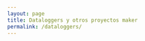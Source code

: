 ```yaml
---
layout: page
title: Dataloggers y otros proyectos maker
permalink: /dataloggers/
---
```


<head>
	<meta http-equiv="Content-Type" content="text/html; charset=utf-8" />
	<title>chartjs-plugin-datasource sample</title>
	<script src="https://cdn.jsdelivr.net/npm/chart.js@2.8.0"></script>
	<script src="https://cdn.jsdelivr.net/npm/chartjs-plugin-datasource@0.1.0"></script>
	<style>
		canvas {
			-moz-user-select: none;
			-webkit-user-select: none;
			-ms-user-select: none;
		}
    	.myChart {
    		
    	}
    	.chart {
    		margin-left: 0px;
			width: 155%;
			height:	155%
    	}
    	.text-center {
    		text-align: center;
		}
		
  table {
      border-collapse: collapse;
      width: 100%;
    }

    th, td {
      border-bottom: 1px solid;
      padding: 8px;
      text-align: center;
    }

    th {
      font-weight: bold;
      border-left: none;
      border-right: none;
      border-top: none;
    }

    td {
      border-left: none;
      border-right: none;
    }


    </style>

</head>

<body>
	<div id="tabla">
	<table border="1">
		<thead>
		<tr>
			<th>Último registro</th>
			<th>T mín</th>
			<th>T máx</th>
			<th>T promedio</th>
			<th>HR mín</th>
			<th>HR máx</th>
			<th>HR promedio</th>
		</tr>
		</thead>
		<tbody id="tabla-resumen"></tbody>
	</table>
	</div>

    <script>
    	fetch('datos.csv')
    	.then(response => response.text())
    	.then(csv => {
    		const lineas = csv.trim().split('\n').slice(1); // Ignora encabezado
    		const fechas = [];
    		const temperaturas = [];
    		const humedades = [];

    		lineas.forEach(linea => {
    		const partes = linea.split(',');
    		if (partes.length === 3) {
    			const fecha = partes[0].trim();
    			const temp = parseFloat(partes[1]);
    			const hum = parseFloat(partes[2]);

    			fechas.push(fecha);
    			temperaturas.push(temp);
    			humedades.push(hum);
    		}
    		});

    		const ultimaFecha = fechas[fechas.length - 1];
    		const tempMin = Math.min(...temperaturas);
    		const tempMax = Math.max(...temperaturas);
    		const tempProm = (temperaturas.reduce((a, b) => a + b, 0) / temperaturas.length).toFixed(2);

    		const humMin = Math.min(...humedades);
    		const humMax = Math.max(...humedades);
    		const humProm = (humedades.reduce((a, b) => a + b, 0) / humedades.length).toFixed(2);

    		const fila = `
    		<tr>
    			<td>${ultimaFecha}</td>
    			<td>${tempMin} °C</td>
    			<td>${tempMax} °C</td>
    			<td>${tempProm} °C</td>
    			<td>${humMin} %</td>
    			<td>${humMax} %</td>
    			<td>${humProm} %</td>
    		</tr>
    		`;

    		document.getElementById('tabla-resumen').innerHTML = fila;
    	})
    	.catch(error => console.error('Error al cargar datos.csv:', error));
    </script>

    <div class="chart">
    	<canvas id="myChart" style="margin-left:-200px"></canvas>
    </div>

   <script>
		var chartColors = {
			red: 'rgb(255, 99, 132)',
			blue: 'rgb(54, 162, 235)'
		};

		var color = Chart.helpers.color;
		var config = {
			type: 'line',
			data: {
				datasets: [{
					type: 'line',
					yAxisID: 'temperatura',
					backgroundColor: 'transparent',
					borderColor: chartColors.red,
					pointBackgroundColor: chartColors.red,
					tension: 0,
					fill: false
				}, {
					yAxisID: 'humedad',
					backgroundColor: color(chartColors.blue).alpha(0.5).rgbString(),
					borderColor: 'transparent'
				}]
			},
			plugins: [ChartDataSource],
			options: {
				title: {
					display: true,
					text: 'Datalogger SHT31: temperatura y humedad relativa'
				},
				scales: {
					xAxes: [{
						scaleLabel: {
							display: true,
							labelString: 'Fecha'
						}
					}],
					yAxes: [{
						id: 'temperatura',
						gridLines: {
							drawOnChartArea: false
						},
						scaleLabel: {
							display: true,
							labelString: 'Temperatura (°C)'
						}
					}, {
						id: 'humedad',
						position: 'right',
						gridLines: {
							drawOnChartArea: false
						},
						scaleLabel: {
							display: true,
							labelString: 'Humedad (%)'
						}
					}]
				},
				plugins: {
					datasource: {
						type: 'csv',
						url: '../datos.csv',
						delimiter: ',',
						rowMapping: 'index',
						datasetLabels: true,
						indexLabels: true
					}
				}
			}
		};

		window.onload = function () {
			var ctx = document.getElementById('myChart').getContext('2d');
			window.myChart = new Chart(ctx, config);
		};
	</script>

</body>
